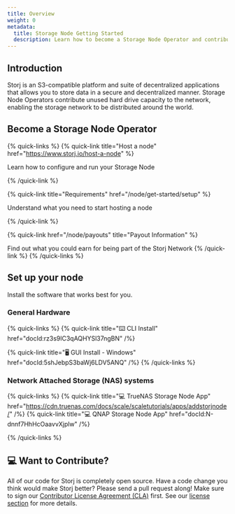 ```yaml
---
title: Overview
weight: 0
metadata:
  title: Storage Node Getting Started
  description: Learn how to become a Storage Node Operator and contribute to the decentralized storage network.
---
```


## Introduction

Storj is an S3-compatible platform and suite of decentralized applications that allows you to store data in a secure and decentralized manner. Storage Node Operators contribute unused hard drive capacity to the network, enabling the storage network to be distributed around the world.

## Become a Storage Node Operator

{% quick-links %}
{% quick-link title="Host a node" href="https://www.storj.io/host-a-node" %}

Learn how to configure and run your Storage Node

{% /quick-link %}

{% quick-link title="Requirements" href="/node/get-started/setup" %}

Understand what you need to start hosting a node

{% /quick-link %}

{% quick-link href="/node/payouts" title="Payout Information" %}

Find out what you could earn for being part of the Storj Network
{% /quick-link %}
{% /quick-links %}

## Set up your node

Install the software that works best for you.

### General Hardware

{% quick-links %}
{% quick-link title="⌨️ CLI Install" href="docId:rz3s9lC3qAQHYSl37ngBN" /%}

{% quick-link title="🖥 GUI Install - Windows" href="docId:5shJebpS3baWj6LDV5ANQ" /%}
{% /quick-links %}

### Network Attached Storage (NAS) systems

{% quick-links %}
{% quick-link title="💻 TrueNAS Storage Node App" href="https://cdn.truenas.com/docs/scale/scaletutorials/apps/addstorjnode/" /%}
{% quick-link title="💻 QNAP Storage Node App" href="docId:N-dnnf7HhHcOaavvXjplw" /%}

{% /quick-links %}

## 💻 Want to Contribute?

All of our code for Storj is completely open source. Have a code change you think would make Storj better? Please send a pull request along! Make sure to sign our [Contributor License Agreement (CLA)](https://docs.google.com/forms/d/e/1FAIpQLSdVzD5W8rx-J_jLaPuG31nbOzS8yhNIIu4yHvzonji6NeZ4ig/viewform) first. See our [license section](https://github.com/storj/storj#license) for more details.
